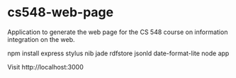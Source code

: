 cs548-web-page
==============

Application to generate the web page for the CS 548 course on information integration on the web.

npm install express stylus nib jade rdfstore jsonld date-format-lite
node app

Visit http://localhost:3000

